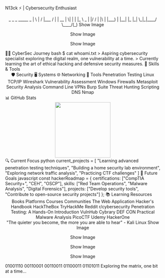 N13ck ⚡ | Cybersecurity Enthusiast
<div align="center">
 _   _ _ _____      _    
| \ | / |___ /     | | __
|  \| | | |_ \ _   | |/ /
| |\  | |___) | |__| |_  
|_| \_|_|____/ \____/(_)
Show Image

Show Image

Show Image

</div>
👨‍💻 CyberSec Journey
bash
$ cat whoami.txt
> Aspiring cybersecurity specialist exploring the digital realm, one vulnerability at a time.
> Currently learning the art of ethical hacking and defensive security measures.
🔐 Skills & Tools
<div align="center">
🛡️ Security	🖥️ Systems	🌐 Networking	🧰 Tools
Penetration Testing	Linux	TCP/IP	Wireshark
Vulnerability Assessment	Windows	Firewalls	Metasploit
Security Analysis	Command Line	VPNs	Burp Suite
Threat Hunting	Scripting	DNS	Nmap
</div>
📊 GitHub Stats
<div align="center"> <img height="180em" src="https://github-readme-stats.vercel.app/api?username=N13ck&show_icons=true&theme=radical&include_all_commits=true&count_private=true"/> </div>
🔍 Current Focus
python
current_projects = [
    "Learning advanced penetration testing techniques",
    "Building a home security lab environment",
    "Exploring network traffic analysis",
    "Practicing CTF challenges"
]
🚀 Future Goals
javascript
const hackerRoadmap = {
  certifications: ["CompTIA Security+", "CEH", "OSCP"],
  skills: ["Red Team Operations", "Malware Analysis", "Digital Forensics"],
  projects: ["Develop security tools", "Contribute to open-source security projects"]
};
📚 Learning Resources
<div align="center">
Books	Platforms	Courses	Communities
The Web Application Hacker's Handbook	HackTheBox	TryHackMe	Reddit r/cybersecurity
Penetration Testing: A Hands-On Introduction	VulnHub	Cybrary	DEF CON
Practical Malware Analysis	PicoCTF	Udemy	HackerOne
</div>
<div align="center">
"The quieter you become, the more you are able to hear" - Kali Linux
Show Image

Show Image

Show Image

Show Image

</div>
    01001110 00110001 00110011 01100011 01101011  
    Exploring the matrix, one bit at a time...
